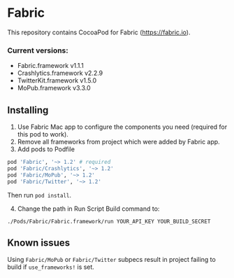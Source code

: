 Fabric
======
This repository contains CocoaPod for Fabric (https://fabric.io).

### Current versions:
* Fabric.framework v1.1.1
* Crashlytics.framework v2.2.9
* TwitterKit.framework v1.5.0
* MoPub.framework v3.3.0

## Installing
1. Use Fabric Mac app to configure the components you need (required for this pod to work).
2. Remove all frameworks from project which were added by Fabric app.
3. Add pods to Podfile

  ```ruby
pod 'Fabric', '~> 1.2' # required
pod 'Fabric/Crashlytics', '~> 1.2'
pod 'Fabric/MoPub', '~> 1.2'
pod 'Fabric/Twitter', '~> 1.2'
```

  Then run `pod install`.

4. Change the path in Run Script Build command to:

  `./Pods/Fabric/Fabric.framework/run YOUR_API_KEY YOUR_BUILD_SECRET`

## Known issues

Using `Fabric/MoPub` or `Fabric/Twitter` subpecs result in project failing to build if `use_frameworks!` is set.
